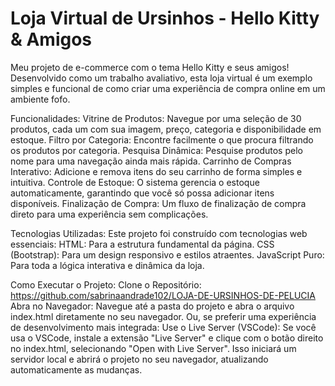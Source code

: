 # Loja Virtual de Ursinhos - Hello Kitty & Amigos
Meu projeto de e-commerce com o tema Hello Kitty e seus amigos! Desenvolvido como um trabalho avaliativo, esta loja virtual é um exemplo simples e funcional de como criar uma experiência de compra online em um ambiente fofo.

Funcionalidades:
Vitrine de Produtos: Navegue por uma seleção de 30 produtos, cada um com sua imagem, preço, categoria e disponibilidade em estoque.
Filtro por Categoria: Encontre facilmente o que procura filtrando os produtos por categoria.
Pesquisa Dinâmica: Pesquise produtos pelo nome para uma navegação ainda mais rápida.
Carrinho de Compras Interativo: Adicione e remova itens do seu carrinho de forma simples e intuitiva.
Controle de Estoque: O sistema gerencia o estoque automaticamente, garantindo que você só possa adicionar itens disponíveis.
Finalização de Compra: Um fluxo de finalização de compra direto para uma experiência sem complicações.

Tecnologias Utilizadas:
Este projeto foi construído com tecnologias web essenciais:
HTML: Para a estrutura fundamental da página.
CSS (Bootstrap): Para um design responsivo e estilos atraentes.
JavaScript Puro: Para toda a lógica interativa e dinâmica da loja.

Como Executar o Projeto:
Clone o Repositório:  https://github.com/sabrinaandrade102/LOJA-DE-URSINHOS-DE-PELUCIA
Abra no Navegador: Navegue até a pasta do projeto e abra o arquivo index.html diretamente no seu navegador.
Ou, se preferir uma experiência de desenvolvimento mais integrada:
Use o Live Server (VSCode): Se você usa o VSCode, instale a extensão "Live Server" e clique com o botão direito no index.html, selecionando "Open with Live Server". Isso iniciará um servidor local e abrirá o projeto no seu navegador, atualizando automaticamente as mudanças.


